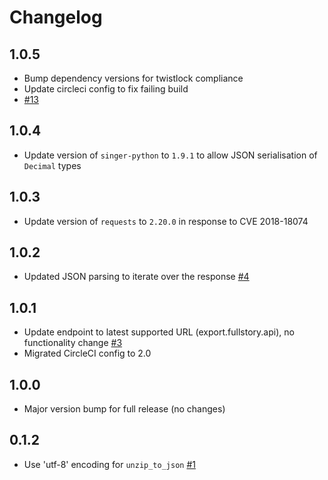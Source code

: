 # Changelog

## 1.0.5
  * Bump dependency versions for twistlock compliance
  * Update circleci config to fix failing build
  * [#13](https://github.com/singer-io/tap-fullstory/pull/13)

## 1.0.4
  * Update version of `singer-python` to `1.9.1` to allow JSON serialisation of `Decimal` types

## 1.0.3
  * Update version of `requests` to `2.20.0` in response to CVE 2018-18074

## 1.0.2
  * Updated JSON parsing to iterate over the response [#4](https://github.com/singer-io/tap-fullstory/pull/4)

## 1.0.1
  * Update endpoint to latest supported URL (export.fullstory.api), no functionality change [#3](https://github.com/singer-io/tap-fullstory/pull/3)
  * Migrated CircleCI config to 2.0

## 1.0.0
  * Major version bump for full release (no changes)

## 0.1.2
  * Use 'utf-8' encoding for `unzip_to_json` [#1](https://github.com/singer-io/tap-fullstory/pull/1)
